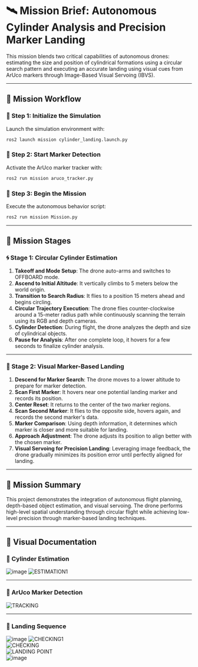 
# 🛰️ Mission Brief: Autonomous Cylinder Analysis and Precision Marker Landing

This mission blends two critical capabilities of autonomous drones: estimating the size and position of cylindrical formations using a circular search pattern and executing an accurate landing using visual cues from ArUco markers through Image-Based Visual Servoing (IBVS).

---

## 🚀 Mission Workflow

### 🔧 Step 1: Initialize the Simulation
Launch the simulation environment with:
```bash
ros2 launch mission cylinder_landing.launch.py
```

### 🎯 Step 2: Start Marker Detection
Activate the ArUco marker tracker with:
```bash
ros2 run mission aruco_tracker.py
```

### 🧠 Step 3: Begin the Mission
Execute the autonomous behavior script:
```bash
ros2 run mission Mission.py
```

---

## 🧭 Mission Stages

### 🌀 Stage 1: Circular Cylinder Estimation

1. **Takeoff and Mode Setup**: The drone auto-arms and switches to OFFBOARD mode.
2. **Ascend to Initial Altitude**: It vertically climbs to 5 meters below the world origin.
3. **Transition to Search Radius**: It flies to a position 15 meters ahead and begins circling.
4. **Circular Trajectory Execution**: The drone flies counter-clockwise around a 15-meter radius path while continuously scanning the terrain using its RGB and depth cameras.
5. **Cylinder Detection**: During flight, the drone analyzes the depth and size of cylindrical objects.
6. **Pause for Analysis**: After one complete loop, it hovers for a few seconds to finalize cylinder analysis.

---

### 🎯 Stage 2: Visual Marker-Based Landing

1. **Descend for Marker Search**: The drone moves to a lower altitude to prepare for marker detection.
2. **Scan First Marker**: It hovers near one potential landing marker and records its position.
3. **Center Reset**: It returns to the center of the two marker regions.
4. **Scan Second Marker**: It flies to the opposite side, hovers again, and records the second marker's data.
5. **Marker Comparison**: Using depth information, it determines which marker is closer and more suitable for landing.
6. **Approach Adjustment**: The drone adjusts its position to align better with the chosen marker.
7. **Visual Servoing for Precision Landing**: Leveraging image feedback, the drone gradually minimizes its position error until perfectly aligned for landing.

---

## 🧪 Mission Summary

This project demonstrates the integration of autonomous flight planning, depth-based object estimation, and visual servoing. The drone performs high-level spatial understanding through circular flight while achieving low-level precision through marker-based landing techniques.


---

## 📸 Visual Documentation

### 🧠 Cylinder Estimation  

![image](https://github.com/user-attachments/assets/48fdb537-0653-46f5-96b5-62bef5003303)
![ESTIMATION1](https://github.com/user-attachments/assets/ae678afe-e3bc-422f-a0be-043c7a566f5c)

---

### 🎯 ArUco Marker Detection  
![TRACKING](https://github.com/user-attachments/assets/f587558f-0997-4d3b-8e8a-b34e9055bdc1)  

---

### 🛬 Landing Sequence  
![image](https://github.com/user-attachments/assets/a4e7c468-1f92-4ae7-aad8-881e38c499d6)
![CHECKING1](https://github.com/user-attachments/assets/7d9d1ca3-6bb7-4173-b4bb-2e104f8b7c7c)  
![CHECKING](https://github.com/user-attachments/assets/0a4dda2a-dcd5-4eae-a4fa-b01e49976a5e)  
![LANDING POINT](https://github.com/user-attachments/assets/8c328b20-49ff-4f7f-a642-e1304386bd76)  
![image](https://github.com/user-attachments/assets/076dd5d3-18ce-4dd9-90df-ef25349cae9f)
